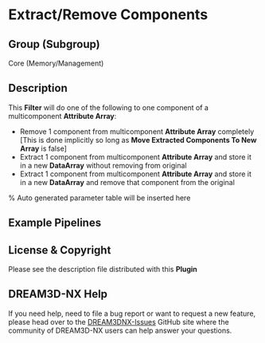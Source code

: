 # Extract/Remove Components

## Group (Subgroup)

Core (Memory/Management)

## Description

This **Filter** will do one of the following to one component of a multicomponent **Attribute Array**:

- Remove 1 component from multicomponent **Attribute Array** completely [This is done implicitly so long as **Move Extracted Components To New Array** is false]
- Extract 1 component from multicomponent **Attribute Array** and store it in a new **DataArray** without removing from original
- Extract 1 component from multicomponent **Attribute Array** and store it in a new **DataArray** and remove that component from the original

% Auto generated parameter table will be inserted here

## Example Pipelines

## License & Copyright

Please see the description file distributed with this **Plugin**

## DREAM3D-NX Help

If you need help, need to file a bug report or want to request a new feature, please head over to the [DREAM3DNX-Issues](https://github.com/BlueQuartzSoftware/DREAM3DNX-Issues/discussions) GitHub site where the community of DREAM3D-NX users can help answer your questions.
